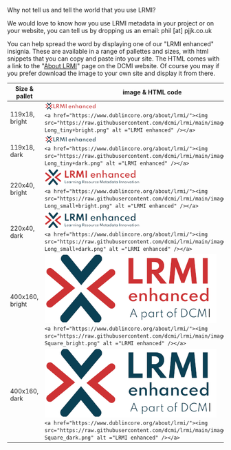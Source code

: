 
Why not tell us and tell the world that you use LRMI?

We would love to know how you use LRMI metadata in your project or on your website,
you can tell us by dropping us an email: phil [at] pjjk.co.uk

You can help spread the word by displaying one of our "LRMI enhanced" insignia. These are available in a range of pallettes and sizes, with html snippets that you can copy and paste into your site. The HTML comes with a link to the "[About LRMI](https://www.dublincore.org/about/lrmi/)" page on the DCMI website. Of course you may if you prefer download the image to your own site and display it from there.

| Size & pallet  |     image  &  HTML code   |
|----------------|---------------------------|
| 119x18, bright   | ![Tiny, bright version of LRMI enhanced insignia](images/enhanced-Long_tiny+bright.png)  <br/> ```<a href="https://www.dublincore.org/about/lrmi/"><img src="https://raw.githubusercontent.com/dcmi/lrmi/main/images/enhanced-Long_tiny+bright.png" alt ="LRMI enhanced" /></a>``` |
| 119x18, dark   | ![Tiny, dark version of LRMI enhanced insignia](images/enhanced-Long_tiny+dark.png)  <br/>  ```<a href="https://www.dublincore.org/about/lrmi/"><img src="https://raw.githubusercontent.com/dcmi/lrmi/main/images/enhanced-Long_tiny+dark.png" alt ="LRMI enhanced" /></a>``` |
| 220x40, bright   | ![Small, bright version of LRMI enhanced insignia](images/enhanced-Long_small+bright.png) <br/>   ```<a href="https://www.dublincore.org/about/lrmi/"><img src="https://raw.githubusercontent.com/dcmi/lrmi/main/images/enhanced-Long_small+bright.png" alt ="LRMI enhanced" /></a>``` |
| 220x40, dark   | ![Small, dark version of LRMI enhanced insignia](images/enhanced-Long_small+dark.png)  <br/>  ```<a href="https://www.dublincore.org/about/lrmi/"><img src="https://raw.githubusercontent.com/dcmi/lrmi/main/images/enhanced-Long_small+dark.png" alt ="LRMI enhanced" /></a>``` |
| 400x160, bright   | ![Square, bright version of LRMI enhanced insignia](images/enhanced-Square_bright.png)  <br/>  ```<a href="https://www.dublincore.org/about/lrmi/"><img src="https://raw.githubusercontent.com/dcmi/lrmi/main/images/enhanced-Square_bright.png" alt ="LRMI enhanced" /></a>``` |
| 400x160, dark   | ![Square, dark version of LRMI enhanced insignia](images/enhanced-Square_dark.png)  <br/>  ```<a href="https://www.dublincore.org/about/lrmi/"><img src="https://raw.githubusercontent.com/dcmi/lrmi/main/images/enhanced-Square_dark.png" alt ="LRMI enhanced" /></a>``` |
